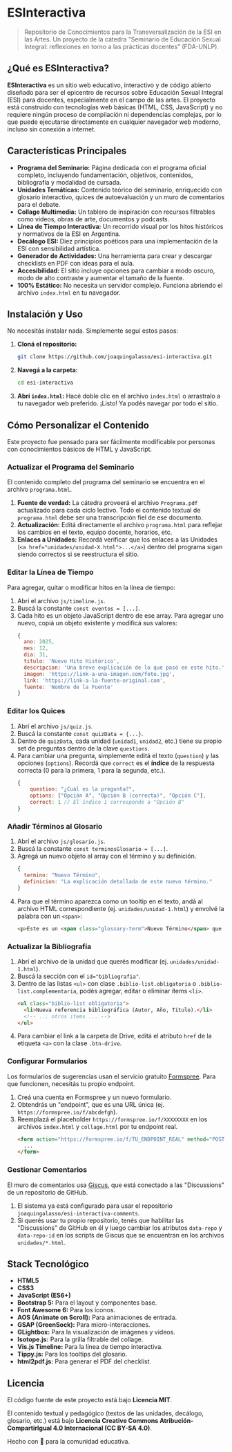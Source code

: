 
# ESInteractiva

> Repositorio de Conocimientos para la Transversalización de la ESI en las Artes.
> Un proyecto de la cátedra “Seminario de Educación Sexual Integral: reflexiones en torno a las prácticas docentes” (FDA-UNLP).

## ¿Qué es ESInteractiva?

**ESInteractiva** es un sitio web educativo, interactivo y de código abierto diseñado para ser el epicentro de recursos sobre Educación Sexual Integral (ESI) para docentes, especialmente en el campo de las artes. El proyecto está construido con tecnologías web básicas (HTML, CSS, JavaScript) y no requiere ningún proceso de compilación ni dependencias complejas, por lo que puede ejecutarse directamente en cualquier navegador web moderno, incluso sin conexión a internet.

## Características Principales

-   **Programa del Seminario:** Página dedicada con el programa oficial completo, incluyendo fundamentación, objetivos, contenidos, bibliografía y modalidad de cursada.
-   **Unidades Temáticas:** Contenido teórico del seminario, enriquecido con glosario interactivo, quices de autoevaluación y un muro de comentarios para el debate.
-   **Collage Multimedia:** Un tablero de inspiración con recursos filtrables como videos, obras de arte, documentos y podcasts.
-   **Línea de Tiempo Interactiva:** Un recorrido visual por los hitos históricos y normativos de la ESI en Argentina.
-   **Decálogo ESI:** Diez principios poéticos para una implementación de la ESI con sensibilidad artística.
-   **Generador de Actividades:** Una herramienta para crear y descargar checklists en PDF con ideas para el aula.
-   **Accesibilidad:** El sitio incluye opciones para cambiar a modo oscuro, modo de alto contraste y aumentar el tamaño de la fuente.
-   **100% Estático:** No necesita un servidor complejo. Funciona abriendo el archivo `index.html` en tu navegador.

## Instalación y Uso

No necesitás instalar nada. Simplemente seguí estos pasos:

1.  **Cloná el repositorio:**
    ```bash
    git clone https://github.com/joaquingalasso/esi-interactiva.git
    ```
2.  **Navegá a la carpeta:**
    ```bash
    cd esi-interactiva
    ```
3.  **Abrí `index.html`:** Hacé doble clic en el archivo `index.html` o arrastralo a tu navegador web preferido. ¡Listo! Ya podés navegar por todo el sitio.

## Cómo Personalizar el Contenido

Este proyecto fue pensado para ser fácilmente modificable por personas con conocimientos básicos de HTML y JavaScript.

### Actualizar el Programa del Seminario

El contenido completo del programa del seminario se encuentra en el archivo `programa.html`.

1.  **Fuente de verdad:** La cátedra proveerá el archivo `Programa.pdf` actualizado para cada ciclo lectivo. Todo el contenido textual de `programa.html` debe ser una transcripción fiel de ese documento.
2.  **Actualización:** Editá directamente el archivo `programa.html` para reflejar los cambios en el texto, equipo docente, horarios, etc.
3.  **Enlaces a Unidades:** Recordá verificar que los enlaces a las Unidades (`<a href="unidades/unidad-X.html">...</a>`) dentro del programa sigan siendo correctos si se reestructura el sitio.

### Editar la Línea de Tiempo

Para agregar, quitar o modificar hitos en la línea de tiempo:

1.  Abrí el archivo `js/timeline.js`.
2.  Buscá la constante `const eventos = [...]`.
3.  Cada hito es un objeto JavaScript dentro de ese array. Para agregar uno nuevo, copiá un objeto existente y modificá sus valores:
    ```javascript
    {
      ano: 2025,
      mes: 12,
      dia: 31,
      titulo: 'Nuevo Hito Histórico',
      descripcion: 'Una breve explicación de lo que pasó en este hito.',
      imagen: 'https://link-a-una-imagen.com/foto.jpg',
      link: 'https://link-a-la-fuente-original.com',
      fuente: 'Nombre de la Fuente'
    }
    ```

### Editar los Quices

1.  Abrí el archivo `js/quiz.js`.
2.  Buscá la constante `const quizData = {...}`.
3.  Dentro de `quizData`, cada unidad (`unidad1`, `unidad2`, etc.) tiene su propio set de preguntas dentro de la clave `questions`.
4.  Para cambiar una pregunta, simplemente editá el texto (`question`) y las opciones (`options`). Recordá que `correct` es el **índice** de la respuesta correcta (0 para la primera, 1 para la segunda, etc.).
    ```javascript
    {
        question: "¿Cuál es la pregunta?",
        options: ["Opción A", "Opción B (correcta)", "Opción C"],
        correct: 1 // El índice 1 corresponde a "Opción B"
    }
    ```

### Añadir Términos al Glosario

1.  Abrí el archivo `js/glosario.js`.
2.  Buscá la constante `const terminosGlosario = [...]`.
3.  Agregá un nuevo objeto al array con el término y su definición.
    ```javascript
    {
      termino: "Nuevo Término",
      definicion: "La explicación detallada de este nuevo término."
    }
    ```
4.  Para que el término aparezca como un tooltip en el texto, andá al archivo HTML correspondiente (ej. `unidades/unidad-1.html`) y envolvé la palabra con un `<span>`:
    ```html
    <p>Este es un <span class="glossary-term">Nuevo Término</span> que aparecerá en el glosario.</p>
    ```

### Actualizar la Bibliografía

1. Abrí el archivo de la unidad que querés modificar (ej. `unidades/unidad-1.html`).
2. Buscá la sección con el `id="bibliografia"`.
3. Dentro de las listas `<ul>` con clase `.biblio-list.obligatoria` o `.biblio-list.complementaria`, podés agregar, editar o eliminar ítems `<li>`.
    ```html
    <ul class="biblio-list obligatoria">
      <li>Nueva referencia bibliográfica (Autor, Año, Título).</li>
      <!-- ... otros items ... -->
    </ul>
    ```
4. Para cambiar el link a la carpeta de Drive, editá el atributo `href` de la etiqueta `<a>` con la clase `.btn-drive`.


### Configurar Formularios

Los formularios de sugerencias usan el servicio gratuito [Formspree](https://formspree.io/). Para que funcionen, necesitás tu propio endpoint.

1.  Creá una cuenta en Formspree y un nuevo formulario.
2.  Obtendrás un "endpoint", que es una URL única (ej. `https://formspree.io/f/abcdefgh`).
3.  Reemplazá el placeholder `https://formspree.io/f/XXXXXXXX` en los archivos `index.html` y `collage.html` por tu endpoint real.
    ```html
    <form action="https://formspree.io/f/TU_ENDPOINT_REAL" method="POST">
      ...
    </form>
    ```

### Gestionar Comentarios

El muro de comentarios usa [Giscus](https://giscus.app/), que está conectado a las "Discussions" de un repositorio de GitHub.

1.  El sistema ya está configurado para usar el repositorio `joaquingalasso/esi-interactiva-comments`.
2.  Si querés usar tu propio repositorio, tenés que habilitar las "Discussions" de GitHub en él y luego cambiar los atributos `data-repo` y `data-repo-id` en los scripts de Giscus que se encuentran en los archivos `unidades/*.html`.

## Stack Tecnológico

-   **HTML5**
-   **CSS3**
-   **JavaScript (ES6+)**
-   **Bootstrap 5:** Para el layout y componentes base.
-   **Font Awesome 6:** Para los íconos.
-   **AOS (Animate on Scroll):** Para animaciones de entrada.
-   **GSAP (GreenSock):** Para micro-interacciones.
-   **GLightbox:** Para la visualización de imágenes y videos.
-   **Isotope.js:** Para la grilla filtrable del collage.
-   **Vis.js Timeline:** Para la línea de tiempo interactiva.
-   **Tippy.js:** Para los tooltips del glosario.
-   **html2pdf.js:** Para generar el PDF del checklist.

## Licencia

El código fuente de este proyecto está bajo **Licencia MIT**.

El contenido textual y pedagógico (textos de las unidades, decálogo, glosario, etc.) está bajo **Licencia Creative Commons Atribución-CompartirIgual 4.0 Internacional (CC BY-SA 4.0)**.

Hecho con 💜 para la comunidad educativa.
